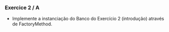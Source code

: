 ### Exercice 2 / A
- Implemente a instanciação do Banco do Exercício 2 (introdução)
através de FactoryMethod.